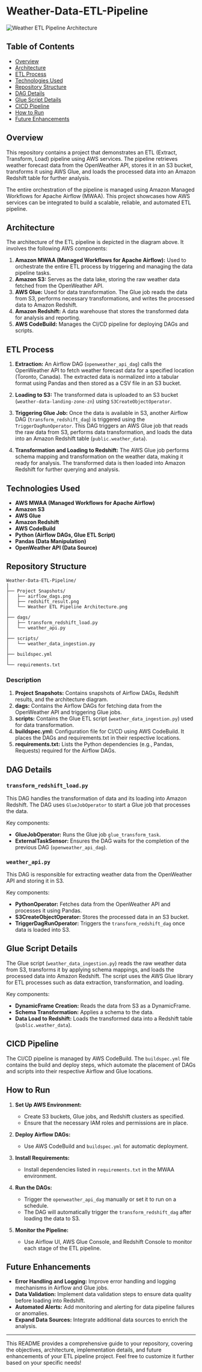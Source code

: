 # Weather-Data-ETL-Pipeline

![Weather ETL Pipeline Architecture](https://github.com/desininja/Weather-Data-ETL-Pipeline/blob/main/Project%20Snapshots/Weather%20ETL%20Pipeline%20Architecture.png)

## Table of Contents
- [Overview](#overview)
- [Architecture](#architecture)
- [ETL Process](#etl-process)
- [Technologies Used](#technologies-used)
- [Repository Structure](#repository-structure)
- [DAG Details](#dag-details)
- [Glue Script Details](#glue-script-details)
- [CICD Pipeline](#cicd-pipeline)
- [How to Run](#how-to-run)
- [Future Enhancements](#future-enhancements)

## Overview

This repository contains a project that demonstrates an ETL (Extract, Transform, Load) pipeline using AWS services. The pipeline retrieves weather forecast data from the OpenWeather API, stores it in an S3 bucket, transforms it using AWS Glue, and loads the processed data into an Amazon Redshift table for further analysis. 

The entire orchestration of the pipeline is managed using Amazon Managed Workflows for Apache Airflow (MWAA). This project showcases how AWS services can be integrated to build a scalable, reliable, and automated ETL pipeline.

## Architecture

The architecture of the ETL pipeline is depicted in the diagram above. It involves the following AWS components:

1. **Amazon MWAA (Managed Workflows for Apache Airflow):** Used to orchestrate the entire ETL process by triggering and managing the data pipeline tasks.
2. **Amazon S3:** Serves as the data lake, storing the raw weather data fetched from the OpenWeather API.
3. **AWS Glue:** Used for data transformation. The Glue job reads the data from S3, performs necessary transformations, and writes the processed data to Amazon Redshift.
4. **Amazon Redshift:** A data warehouse that stores the transformed data for analysis and reporting.
5. **AWS CodeBuild:** Manages the CI/CD pipeline for deploying DAGs and scripts.

## ETL Process

1. **Extraction:** An Airflow DAG (`openweather_api_dag`) calls the OpenWeather API to fetch weather forecast data for a specified location (Toronto, Canada). The extracted data is normalized into a tabular format using Pandas and then stored as a CSV file in an S3 bucket.

2. **Loading to S3:** The transformed data is uploaded to an S3 bucket (`weather-data-landing-zone-zn`) using `S3CreateObjectOperator`.

3. **Triggering Glue Job:** Once the data is available in S3, another Airflow DAG (`transform_redshift_dag`) is triggered using the `TriggerDagRunOperator`. This DAG triggers an AWS Glue job that reads the raw data from S3, performs data transformation, and loads the data into an Amazon Redshift table (`public.weather_data`).

4. **Transformation and Loading to Redshift:** The AWS Glue job performs schema mapping and transformation on the weather data, making it ready for analysis. The transformed data is then loaded into Amazon Redshift for further querying and analysis.

## Technologies Used

- **AWS MWAA (Managed Workflows for Apache Airflow)**
- **Amazon S3**
- **AWS Glue**
- **Amazon Redshift**
- **AWS CodeBuild**
- **Python (Airflow DAGs, Glue ETL Script)**
- **Pandas (Data Manipulation)**
- **OpenWeather API (Data Source)**

## Repository Structure

```plaintext
Weather-Data-ETL-Pipeline/
│
├── Project Snapshots/
│   ├── airflow_dags.png
│   ├── redshift_result.png
│   └── Weather ETL Pipeline Architecture.png
│
├── dags/
│   ├── transform_redshift_load.py
│   └── weather_api.py
│
├── scripts/
│   └── weather_data_ingestion.py
│
├── buildspec.yml
│
└── requirements.txt
```

### Description

1. **Project Snapshots:** Contains snapshots of Airflow DAGs, Redshift results, and the architecture diagram.
2. **dags:** Contains the Airflow DAGs for fetching data from the OpenWeather API and triggering Glue jobs.
3. **scripts:** Contains the Glue ETL script (`weather_data_ingestion.py`) used for data transformation.
4. **buildspec.yml:** Configuration file for CI/CD using AWS CodeBuild. It places the DAGs and requirements.txt in their respective locations.
5. **requirements.txt:** Lists the Python dependencies (e.g., Pandas, Requests) required for the Airflow DAGs.

## DAG Details

### `transform_redshift_load.py`

This DAG handles the transformation of data and its loading into Amazon Redshift. The DAG uses `GlueJobOperator` to start a Glue job that processes the data. 

Key components:

- **GlueJobOperator:** Runs the Glue job `glue_transform_task`.
- **ExternalTaskSensor:** Ensures the DAG waits for the completion of the previous DAG (`openweather_api_dag`).

### `weather_api.py`

This DAG is responsible for extracting weather data from the OpenWeather API and storing it in S3.

Key components:

- **PythonOperator:** Fetches data from the OpenWeather API and processes it using Pandas.
- **S3CreateObjectOperator:** Stores the processed data in an S3 bucket.
- **TriggerDagRunOperator:** Triggers the `transform_redshift_dag` once data is loaded into S3.

## Glue Script Details

The Glue script (`weather_data_ingestion.py`) reads the raw weather data from S3, transforms it by applying schema mappings, and loads the processed data into Amazon Redshift. The script uses the AWS Glue library for ETL processes such as data extraction, transformation, and loading.

Key components:

- **DynamicFrame Creation:** Reads the data from S3 as a DynamicFrame.
- **Schema Transformation:** Applies a schema to the data.
- **Data Load to Redshift:** Loads the transformed data into a Redshift table (`public.weather_data`).

## CICD Pipeline

The CI/CD pipeline is managed by AWS CodeBuild. The `buildspec.yml` file contains the build and deploy steps, which automate the placement of DAGs and scripts into their respective Airflow and Glue locations.

## How to Run

1. **Set Up AWS Environment:**
   - Create S3 buckets, Glue jobs, and Redshift clusters as specified.
   - Ensure that the necessary IAM roles and permissions are in place.

2. **Deploy Airflow DAGs:**
   - Use AWS CodeBuild and `buildspec.yml` for automatic deployment.
   
3. **Install Requirements:**
   - Install dependencies listed in `requirements.txt` in the MWAA environment.

4. **Run the DAGs:**
   - Trigger the `openweather_api_dag` manually or set it to run on a schedule.
   - The DAG will automatically trigger the `transform_redshift_dag` after loading the data to S3.

5. **Monitor the Pipeline:**
   - Use Airflow UI, AWS Glue Console, and Redshift Console to monitor each stage of the ETL pipeline.

## Future Enhancements

- **Error Handling and Logging:** Improve error handling and logging mechanisms in Airflow and Glue jobs.
- **Data Validation:** Implement data validation steps to ensure data quality before loading into Redshift.
- **Automated Alerts:** Add monitoring and alerting for data pipeline failures or anomalies.
- **Expand Data Sources:** Integrate additional data sources to enrich the analysis.

---

This README provides a comprehensive guide to your repository, covering the objectives, architecture, implementation details, and future enhancements of your ETL pipeline project. Feel free to customize it further based on your specific needs!

